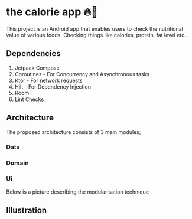 # the calorie app 🔥🔨

This project is an Android app that enables users to check the nutritional value of various foods. 
Checking things like calories, protein, fat level etc.

## Dependencies

1. Jetpack Compose
2. Coroutines - For Concurrency and Asynchronous tasks
3. Ktor - For network requests
4. Hilt - For Dependency Injection
5. Room
6. Lint Checks 

## Architecture

The proposed architecture consists of 3 main modules;

### Data

### Domain

### Ui

Below is a picture describing the modularisation technique


## Illustration
